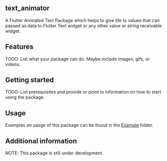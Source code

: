 ## text_animator

A Flutter Animated Text Package which helps to give life to values that can passed as data to Flutter Text widget or any other value or string receivable widget.

## Features

TODO: List what your package can do. Maybe include images, gifs, or videos.

## Getting started

TODO: List prerequisites and provide or point to information on how to
start using the package.

## Usage

Examples on uasge of this package can be found in the [Example](example) folder.

## Additional information

NOTE: This package is still under development.
